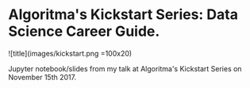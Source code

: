 # Algoritma's Kickstart Series: Data Science Career Guide.



![title](images/kickstart.png =100x20)


Jupyter notebook/slides from my talk at Algoritma's Kickstart Series on November 15th 2017.

